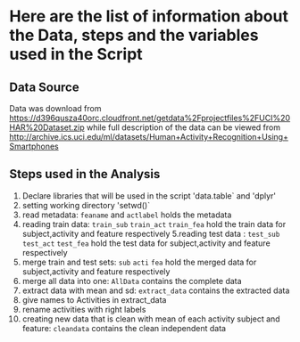# Here are the list of information about the Data, steps and the variables used in the Script

## Data Source
 Data was download from https://d396qusza40orc.cloudfront.net/getdata%2Fprojectfiles%2FUCI%20HAR%20Dataset.zip
 while full description of the data can be viewed from http://archive.ics.uci.edu/ml/datasets/Human+Activity+Recognition+Using+Smartphones
 
## Steps used in the Analysis
1. Declare libraries that will be used in the script 'data.table` and 'dplyr'
2. setting working directory 'setwd()`
3. read metadata: `feaname` and `actlabel` holds the metadata
4. reading train data: `train_sub` `train_act` `train_fea` hold the train data for subject,activity and feature respectively
5.reading test data : `test_sub` `test_act` `test_fea` hold the test data for subject,activity and feature respectively
6. merge train and test sets: `sub` `acti` `fea` hold the merged data for subject,activity and feature respectively
7. merge all data into one: `AllData` contains the complete data
8. extract data with mean and sd: `extract_data` contains the extracted data
9. give names to Activities in extract_data
10. rename activities with right labels
11. creating new data that is clean with mean of each activity subject and feature: `cleandata` contains the clean independent data
